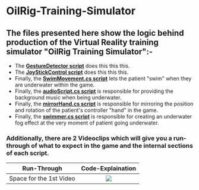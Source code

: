 # OilRig-Training-Simulator
## The files presented here show the logic behind production of the Virtual Reality training simulator "OilRig Training Simulator":-

* The [**GestureDetector script**](GestureDetector.cs) does this this this.
* The [**JoyStickControl script**](JoystickControl.cs) does this this this.
* Finally, the [**SwimMovement.cs script**](SwimMovement.cs) lets the patient "swim" when they are underwater within the game.
* Finally, the [**audioScript.cs script**](audioScript.cs) is responsible for providing the background music when being underwater.
* Finally, the [**mirrorHand.cs script**](mirrorHand.cs) is responsible for mirroring the position and rotation of the patient's controller "hand" in the game.
* Finally, the [**swimmer.cs script**](swimmer.cs) is responsible for creating an underwater fog effect at the very moment of patient going underwater.

### Additionally, there are 2 Videoclips which will give you a run-through of what to expect in the game and the internal sections of each script.
Run-Through             |  Code-Explaination
:-------------------------:|:-------------------------:
Space for the 1st Video | [![](http://img.youtube.com/vi/bnEiD5oTgOc/0.jpg)](http://www.youtube.com/watch?v=bnEiD5oTgOc "Lake Venture")

